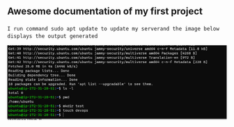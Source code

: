 ## Awesome documentation of my first project

`I run command sudo apt update to update my serverand the image below displays the output generated`

![apache the status update](./images/apache%20status%20update.png)